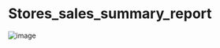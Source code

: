 # Stores_sales_summary_report

![image](https://github.com/user-attachments/assets/29d8d83d-5795-4786-bdb3-11d037ee391d)

